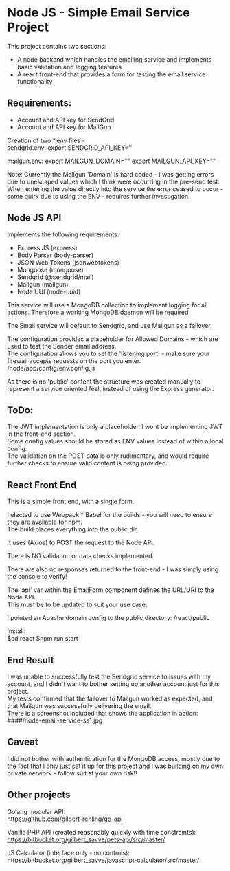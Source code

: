 # Node JS - Simple Email Service Project #
This project contains two sections:  
- A node backend which handles the emailing service and implements basic validation and logging features
- A react front-end that provides a form for testing the email service functionality

## Requirements: ##  
- Account and API key for SendGrid
- Account and API key for MailGun

Creation of two *.env files -   
sendgrid.env:
    export SENDGRID_API_KEY='<your Sendgrid API key>'
    
mailgun.env:
     export MAILGUN_DOMAIN="<your mailgun domain>"
     export MAILGUN_API_KEY="<your Mailgin API key>"  
     
Note:
Currently the Mailgun 'Domain' is hard coded - I was getting errors due to unescaped values which I think were occurring in the pre-send test.
When entering the value directly into the service the error ceased to occur - some quirk due to using the ENV - requires further investigation.  

## Node JS API  
Implements the following requirements:
- Express JS        (express)
- Body Parser       (body-parser)
- JSON Web Tokens   (jsonwebtokens)
- Mongoose          (mongoose)
- Sendgrid          (@sendgrid/mail)
- Mailgun           (mailgun)
- Node UUI          (node-uuid)

This service will use a MongoDB collection to implement logging for all actions. Therefore a working MongoDB daemon will be required.  

The Email service will default to Sendgrid, and use Mailgun as a failover.

The configuration provides a placeholder for Allowed Domains - which are used to test the Sender email address.  
The configuration allows you to set the 'listening port' - make sure your firewall accepts requests on the port you enter.  
/node/app/config/env.config.js

As there is no 'public' content the structure was created manually to represent a service oriented feel, instead of using the Express generator.

## ToDo:
The JWT implementation is only a placeholder. I wont be implementing JWT in the front-end section.  
Some config values should be stored as ENV values instead of within a local config.  
The validation on the POST data is only rudimentary, and would require further checks to ensure valid content is being provided.
 
## React Front End 
This is a simple front end, with a single form.

I elected to use Webpack * Babel for the builds - you will need to ensure they are available for npm.  
The build places everything into the public dir.

It uses (Axios) to POST the request to the Node API.

There is NO validation or data checks implemented.

There are also no responses returned to the front-end - I was simply using the console to verify!

The 'api' var within the EmailForm component defines the URL/URI to the Node API.  
This must be to be updated to suit your use case.

I pointed an Apache domain config to the public directory:
    /react/public

Install:  
    $cd react
    $npm run start

## End Result
I was unable to successfully test the Sendgrid service to issues with my account, and I didn't want to bother setting up another account just for this project.  
My tests confirmed that the failover to Mailgun worked as expected, and that Mailgun was successfully delivering the email.  
There is a screenshot included that shows the application in action:
####/node-email-service-ss1.jpg

## Caveat
I did not bother with authentication for the MongoDB access, mostly due to the fact that I only just set it up for this project and I was building on my own private network - follow suit at your own risk!!

## Other projects
Golang modular API:  
    https://github.com/gilbert-rehling/go-api
    
Vanilla PHP API (created reasonably quickly with time constraints):  
    https://bitbucket.org/gilbert_savve/pets-api/src/master/
    
JS Calculator (interface only - no controls):  
    https://bitbucket.org/gilbert_savve/javascript-calculator/src/master/    